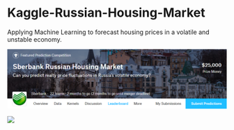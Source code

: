# Kaggle-Russian-Housing-Market
Applying Machine Learning to forecast housing prices in a volatile and unstable economy.

[//]: # (Image References)

[im01]: ./github_pics/russian_housing_banner.png "Russian Housing Banner"

![alt text][im01]

<a href="url"><img src="./github_pics/sea_lion_rank.png" align="left" width="1000" ></a>
